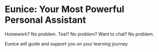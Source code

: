 # Eunice: Your Most Powerful Personal Assistant

Homework? No problem. Test? No problem? Want to chat? No problem.

Eunice will guide and support you on your learning journey 
